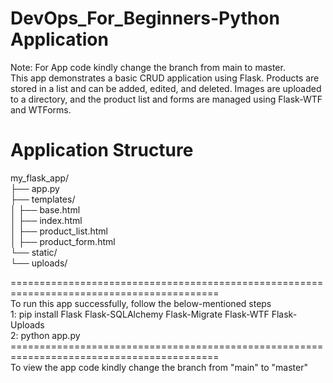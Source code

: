 # DevOps_For_Beginners-Python Application
Note: For App code kindly change the branch from main to master.<br>
This app demonstrates a basic CRUD application using Flask. Products are stored in a list and can be added, edited, and deleted. 
Images are uploaded to a directory, and the product list and forms are managed using Flask-WTF and WTForms.

# Application Structure 

my_flask_app/<br>
├── app.py<br>
├── templates/ <br>
│   ├── base.html <br>
│   ├── index.html<br>
│   ├── product_list.html <br>
│   ├── product_form.html <br>
└── static/ <br>
    └── uploads/ <br>
    
========================================================================================== <br>
To run this app successfully, follow the below-mentioned steps <br>
1: pip install Flask Flask-SQLAlchemy Flask-Migrate Flask-WTF Flask-Uploads <br>
2: python app.py
========================================================================================== <br>
To view the app code kindly change the branch from "main" to "master" 

